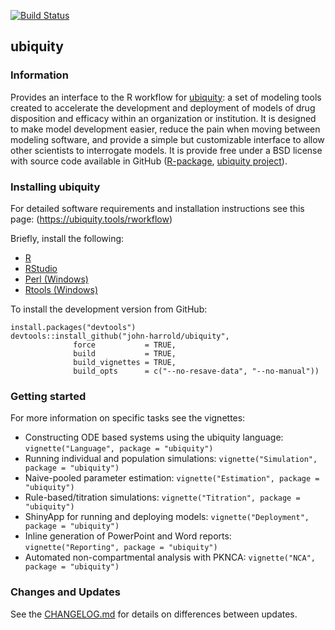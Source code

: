 [![Build Status](https://travis-ci.com/john-harrold/ubiquity.svg?branch=master)](https://travis-ci.com/john-harrold/ubiquity)

## ubiquity

### Information 

Provides an interface to the R workflow for [ubiquity](<https://ubiquity.tools/rworkflow>): a set of modeling tools created to accelerate the development and deployment of models of drug disposition and efficacy within an organization or institution. It is designed to make model development easier, reduce the pain when moving between modeling software, and provide a simple but customizable interface to allow other scientists to interrogate models. It is provide free under a BSD license with source code available in GitHub ([R-package](https://github.com/john-harrold/ubiquity), [ubiquity project](https://github.com/john-harrold/ubiquity-pkpd)). 


### Installing ubiquity

For detailed software requirements and installation instructions see this page:
(<https://ubiquity.tools/rworkflow>)

Briefly, install the following:

* [R](<https://cran.r-project.org>)
* [RStudio](<https://rstudio.com/products/rstudio/download/>)
* [Perl (Windows)](<http://strawberryperl.com/>)
* [Rtools (Windows)](<https://cran.r-project.org/bin/windows/Rtools/>)

To install the development version from GitHub:
```
install.packages("devtools") 
devtools::install_github("john-harrold/ubiquity",                                       
              force           = TRUE,
              build           = TRUE, 
              build_vignettes = TRUE,
              build_opts      = c("--no-resave-data", "--no-manual"))
```

### Getting started

For more information on specific tasks see the vignettes: 

* Constructing ODE based systems using the ubiquity language: ``vignette("Language", package = "ubiquity")``
* Running individual and population simulations: ``vignette("Simulation", package = "ubiquity")``
* Naive-pooled parameter estimation: ``vignette("Estimation", package = "ubiquity")``
* Rule-based/titration simulations: ``vignette("Titration", package = "ubiquity")``
* ShinyApp for running and deploying models: ``vignette("Deployment", package = "ubiquity")``
* Inline generation of PowerPoint and Word reports: ``vignette("Reporting", package = "ubiquity")``
* Automated non-compartmental analysis with PKNCA: ``vignette("NCA", package = "ubiquity")``

### Changes and Updates
See the 
[CHANGELOG.md](https://github.com/john-harrold/ubiquity-pkpd/blob/master/ubiquity_template/CHANGELOG.md) for details on differences between updates.

